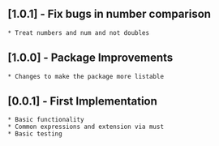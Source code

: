 ## [1.0.1] - Fix bugs in number comparison
    * Treat numbers and num and not doubles

## [1.0.0] - Package Improvements
    * Changes to make the package more listable

## [0.0.1] - First Implementation
    * Basic functionality
    * Common expressions and extension via must
    * Basic testing

